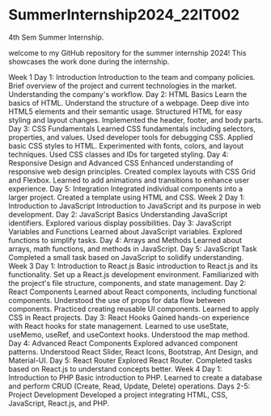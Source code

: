 # SummerInternship2024_22IT002
4th Sem Summer Internship.

welcome to my GitHub repository for the summer internship 2024! This showcases the work done during the internship.

Week 1
Day 1: Introduction
Introduction to the team and company policies.
Brief overview of the project and current technologies in the market.
Understanding the company's workflow.
Day 2: HTML Basics
Learn the basics of HTML.
Understand the structure of a webpage.
Deep dive into HTML5 elements and their semantic usage.
Structured HTML for easy styling and layout changes.
Implemented the header, footer, and body parts.
Day 3: CSS Fundamentals
Learned CSS fundamentals including selectors, properties, and values.
Used developer tools for debugging CSS.
Applied basic CSS styles to HTML.
Experimented with fonts, colors, and layout techniques.
Used CSS classes and IDs for targeted styling.
Day 4: Responsive Design and Advanced CSS
Enhanced understanding of responsive web design principles.
Created complex layouts with CSS Grid and Flexbox.
Learned to add animations and transitions to enhance user experience.
Day 5: Integration
Integrated individual components into a larger project.
Created a template using HTML and CSS.
Week 2
Day 1: Introduction to JavaScript
Introduction to JavaScript and its purpose in web development.
Day 2: JavaScript Basics
Understanding JavaScript identifiers.
Explored various display possibilities.
Day 3: JavaScript Variables and Functions
Learned about JavaScript variables.
Explored functions to simplify tasks.
Day 4: Arrays and Methods
Learned about arrays, math functions, and methods in JavaScript.
Day 5: JavaScript Task
Completed a small task based on JavaScript to solidify understanding.
Week 3
Day 1: Introduction to React.js
Basic introduction to React.js and its functionality.
Set up a React.js development environment.
Familiarized with the project's file structure, components, and state management.
Day 2: React Components
Learned about React components, including functional components.
Understood the use of props for data flow between components.
Practiced creating reusable UI components.
Learned to apply CSS in React projects.
Day 3: React Hooks
Gained hands-on experience with React hooks for state management.
Learned to use useState, useMemo, useRef, and useContext hooks.
Understood the map method.
Day 4: Advanced React Components
Explored advanced component patterns.
Understood React Slider, React Icons, Bootstrap, Ant Design, and Material-UI.
Day 5: React Router
Explored React Router.
Completed tasks based on React.js to understand concepts better.
Week 4
Day 1: Introduction to PHP
Basic introduction to PHP.
Learned to create a database and perform CRUD (Create, Read, Update, Delete) operations.
Days 2-5: Project Development
Developed a project integrating HTML, CSS, JavaScript, React.js, and PHP.

